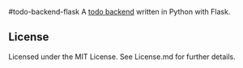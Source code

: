 #todo-backend-flask
A [todo backend](todobackend.com) written in Python with Flask.

## License
Licensed under the MIT License.
See License.md for further details.
